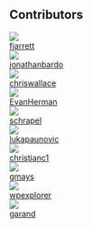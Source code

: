 ## Contributors

<section class="contributor-container"><a href="https://github.com/fjarrett" target="_blank"><img src="https://avatars2.githubusercontent.com/u/522158?v=4" class="contributor-image" /> <br />fjarrett</a></section>
<section class="contributor-container"><a href="https://github.com/jonathanbardo" target="_blank"><img src="https://avatars0.githubusercontent.com/u/1933681?v=4" class="contributor-image" /> <br />jonathanbardo</a></section>
<section class="contributor-container"><a href="https://github.com/chriswallace" target="_blank"><img src="https://avatars3.githubusercontent.com/u/80830?v=4" class="contributor-image" /> <br />chriswallace</a></section>
<section class="contributor-container"><a href="https://github.com/EvanHerman" target="_blank"><img src="https://avatars2.githubusercontent.com/u/5321364?v=4" class="contributor-image" /> <br />EvanHerman</a></section>
<section class="contributor-container"><a href="https://github.com/schrapel" target="_blank"><img src="https://avatars2.githubusercontent.com/u/3613405?v=4" class="contributor-image" /> <br />schrapel</a></section>
<section class="contributor-container"><a href="https://github.com/lukapaunovic" target="_blank"><img src="https://avatars3.githubusercontent.com/u/23408913?v=4" class="contributor-image" /> <br />lukapaunovic</a></section>
<section class="contributor-container"><a href="https://github.com/christianc1" target="_blank"><img src="https://avatars0.githubusercontent.com/u/5025568?v=4" class="contributor-image" /> <br />christianc1</a></section>
<section class="contributor-container"><a href="https://github.com/gmays" target="_blank"><img src="https://avatars2.githubusercontent.com/u/6279639?v=4" class="contributor-image" /> <br />gmays</a></section>
<section class="contributor-container"><a href="https://github.com/wpexplorer" target="_blank"><img src="https://avatars3.githubusercontent.com/u/1128841?v=4" class="contributor-image" /> <br />wpexplorer</a></section>
<section class="contributor-container"><a href="https://github.com/garand" target="_blank"><img src="https://avatars2.githubusercontent.com/u/82437?v=4" class="contributor-image" /> <br />garand</a></section>
